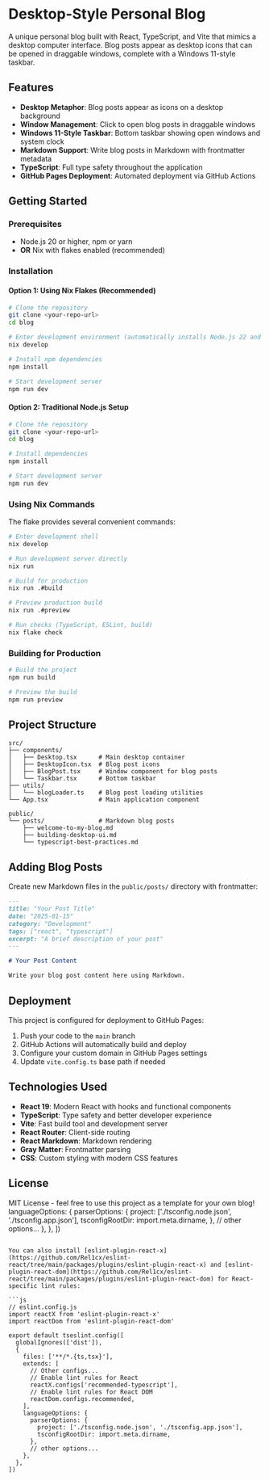 # Desktop-Style Personal Blog

A unique personal blog built with React, TypeScript, and Vite that mimics a desktop computer interface. Blog posts appear as desktop icons that can be opened in draggable windows, complete with a Windows 11-style taskbar.

## Features

- **Desktop Metaphor**: Blog posts appear as icons on a desktop background
- **Window Management**: Click to open blog posts in draggable windows
- **Windows 11-Style Taskbar**: Bottom taskbar showing open windows and system clock
- **Markdown Support**: Write blog posts in Markdown with frontmatter metadata
- **TypeScript**: Full type safety throughout the application
- **GitHub Pages Deployment**: Automated deployment via GitHub Actions

## Getting Started

### Prerequisites

- Node.js 20 or higher, npm or yarn
- **OR** Nix with flakes enabled (recommended)

### Installation

#### Option 1: Using Nix Flakes (Recommended)

```bash
# Clone the repository
git clone <your-repo-url>
cd blog

# Enter development environment (automatically installs Node.js 22 and dependencies)
nix develop

# Install npm dependencies
npm install

# Start development server
npm run dev
```

#### Option 2: Traditional Node.js Setup

```bash
# Clone the repository
git clone <your-repo-url>
cd blog

# Install dependencies
npm install

# Start development server
npm run dev
```

### Using Nix Commands

The flake provides several convenient commands:

```bash
# Enter development shell
nix develop

# Run development server directly
nix run

# Build for production
nix run .#build

# Preview production build
nix run .#preview

# Run checks (TypeScript, ESLint, build)
nix flake check
```

### Building for Production

```bash
# Build the project
npm run build

# Preview the build
npm run preview
```

## Project Structure

```
src/
├── components/
│   ├── Desktop.tsx      # Main desktop container
│   ├── DesktopIcon.tsx  # Blog post icons
│   ├── BlogPost.tsx     # Window component for blog posts
│   └── Taskbar.tsx      # Bottom taskbar
├── utils/
│   └── blogLoader.ts    # Blog post loading utilities
└── App.tsx              # Main application component

public/
└── posts/               # Markdown blog posts
    ├── welcome-to-my-blog.md
    ├── building-desktop-ui.md
    └── typescript-best-practices.md
```

## Adding Blog Posts

Create new Markdown files in the `public/posts/` directory with frontmatter:

```markdown
---
title: "Your Post Title"
date: "2025-01-15"
category: "Development"
tags: ["react", "typescript"]
excerpt: "A brief description of your post"
---

# Your Post Content

Write your blog post content here using Markdown.
```

## Deployment

This project is configured for deployment to GitHub Pages:

1. Push your code to the `main` branch
2. GitHub Actions will automatically build and deploy
3. Configure your custom domain in GitHub Pages settings
4. Update `vite.config.ts` base path if needed

## Technologies Used

- **React 19**: Modern React with hooks and functional components
- **TypeScript**: Type safety and better developer experience
- **Vite**: Fast build tool and development server
- **React Router**: Client-side routing
- **React Markdown**: Markdown rendering
- **Gray Matter**: Frontmatter parsing
- **CSS**: Custom styling with modern CSS features

## License

MIT License - feel free to use this project as a template for your own blog!
    languageOptions: {
      parserOptions: {
        project: ['./tsconfig.node.json', './tsconfig.app.json'],
        tsconfigRootDir: import.meta.dirname,
      },
      // other options...
    },
  },
])

```

You can also install [eslint-plugin-react-x](https://github.com/Rel1cx/eslint-react/tree/main/packages/plugins/eslint-plugin-react-x) and [eslint-plugin-react-dom](https://github.com/Rel1cx/eslint-react/tree/main/packages/plugins/eslint-plugin-react-dom) for React-specific lint rules:

```js
// eslint.config.js
import reactX from 'eslint-plugin-react-x'
import reactDom from 'eslint-plugin-react-dom'

export default tseslint.config([
  globalIgnores(['dist']),
  {
    files: ['**/*.{ts,tsx}'],
    extends: [
      // Other configs...
      // Enable lint rules for React
      reactX.configs['recommended-typescript'],
      // Enable lint rules for React DOM
      reactDom.configs.recommended,
    ],
    languageOptions: {
      parserOptions: {
        project: ['./tsconfig.node.json', './tsconfig.app.json'],
        tsconfigRootDir: import.meta.dirname,
      },
      // other options...
    },
  },
])
```
